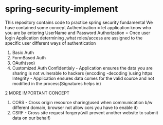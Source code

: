 # spring-security-implement
This repository contains code to practice spring security fundamental 
We have contained some concept
Authentication = let application know who you are by entering UserName and Password
Authorization = Once user login Application determining ,what roles/access are assigned to the specific user
different ways of authentication
1) Basic Auth
2) FormBased Auth
3) OAuth(sso)
4) Customized Auth
Confidentialy - Application ensures the data you are sharing is not vulnerable to hackers (encoding -decoding )using https
Integrity - Application ensures data comes for the valid source and not modified in the process(Signatures helps in)

2 MORE IMPORTANT CONCEPT
1) CORS - Cross origin resource sharing(used when communication b/w different domain, browser not allow cors you have to enable it)
2) CSRF - Cross site request forgery(will prevent another website to submit data on our behalf)

